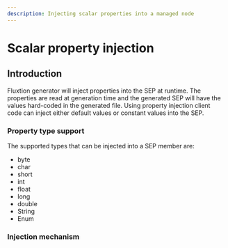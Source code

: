 ```yaml
---
description: Injecting scalar properties into a managed node
---
```


# Scalar property injection

## Introduction

Fluxtion generator will inject properties into the SEP at runtime. The properties are read at generation time and the generated SEP will have the values hard-coded in the generated file. Using property injection client code can inject either default values or constant values into the SEP. 

### Property type support

The supported types that can be injected into a SEP member are:

* byte
* char
* short
* int
* float
* long
* double
* String
* Enum

### Injection mechanism

